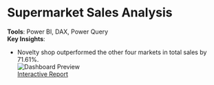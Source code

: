 # Supermarket Sales Analysis
**Tools**: Power BI, DAX, Power Query  
**Key Insights**:  
- Novelty shop outperformed the other four markets in total sales by 71.61%.    
![Dashboard Preview](https://1drv.ms/i/c/8efc31ddd091d6af/EUG7USL7hzVLhwgK3IwfSJgBByMS9Z3ICELJVDQYLDZxIw?e=YGxCIP.
)  
[Interactive Report](https://app.powerbi.com/groups/me/reports/e49a8708-80df-4be2-8d80-5eff369c295c/d834a802cec6e0f6eb74?redirectedFromSignup=1&experience=power-bi.)
